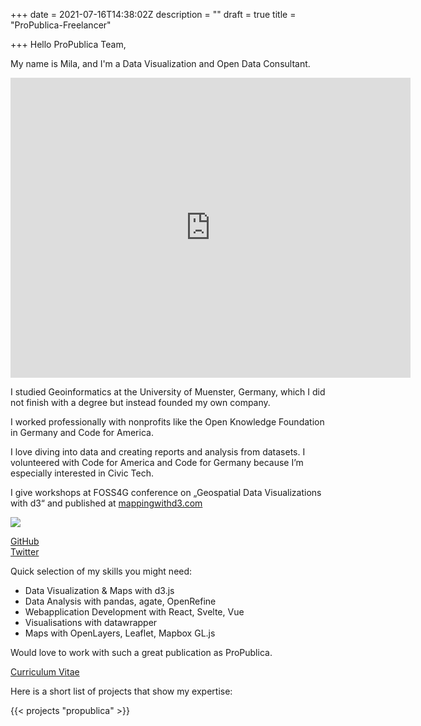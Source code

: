 +++
date = 2021-07-16T14:38:02Z
description = ""
draft = true
title = "ProPublica-Freelancer"

+++
Hello ProPublica Team,

My name is Mila, and I'm a Data Visualization and Open Data Consultant.

<iframe src="https://player.vimeo.com/video/575771062" width="640" height="480" frameborder="0" allow="autoplay; fullscreen" allowfullscreen></iframe>

I studied Geoinformatics at the University of Muenster, Germany, which I did not finish with a degree but instead founded my own company.

I worked professionally with nonprofits like the Open Knowledge Foundation in Germany and Code for America.

I love diving into data and creating reports and analysis from datasets. I volunteered with Code for America and Code for Germany because I’m especially interested in Civic Tech.

I give workshops at FOSS4G conference on „Geospatial Data Visualizations with d3“ and published at [mappingwithd3.com](https://mappingwithd3.com)

![](https://res.cloudinary.com/civicvision/image/upload/f_auto,q_auto,w_400,h_400,c_thumb,r_max,g_face/w_200/milafrerichs.com/resources/fullsizeoutput_2c6a.jpg)

[GitHub](https://github.com/milafrerichs)  
[Twitter](https://twitter.com/milafrerichs)

Quick selection of my skills you might need:

* Data Visualization & Maps with d3.js
* Data Analysis with pandas, agate, OpenRefine
* Webapplication Development with React, Svelte, Vue
* Visualisations with datawrapper
* Maps with OpenLayers, Leaflet, Mapbox GL.js

Would love to work with such a great publication as ProPublica.

[Curriculum Vitae](/cv)

Here is a short list of projects that show my expertise:

{{< projects "propublica" >}}